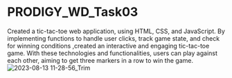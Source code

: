 # PRODIGY_WD_Task03
Created a tic-tac-toe web application, using HTML, CSS, and JavaScript. By implementing functions to handle user clicks, track game state, and check for winning conditions ,created an interactive and engaging tic-tac-toe game. With these technologies and functionalities, users can play against each other, aiming to get three markers in a row to win the game.
![2023-08-13 11-28-56_Trim](https://github.com/YasaswiAmaraneni/PRODIGY_WD_03/assets/94454903/6bea00c3-21f7-4366-8132-cf0b957dab66)
